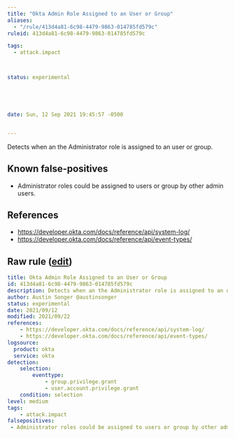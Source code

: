 ```yaml
---
title: "Okta Admin Role Assigned to an User or Group"
aliases:
  - "/rule/413d4a81-6c98-4479-9863-014785fd579c"
ruleid: 413d4a81-6c98-4479-9863-014785fd579c

tags:
  - attack.impact



status: experimental





date: Sun, 12 Sep 2021 19:45:57 -0500


---
```


Detects when an the Administrator role is assigned to an user or group.

<!--more-->


## Known false-positives

* Administrator roles could be assigned to users or group by other admin users.



## References

* https://developer.okta.com/docs/reference/api/system-log/
* https://developer.okta.com/docs/reference/api/event-types/


## Raw rule ([edit](https://github.com/SigmaHQ/sigma/edit/master/rules/cloud/okta/okta_admin_role_assigned_to_user_or_group.yml))
```yaml
title: Okta Admin Role Assigned to an User or Group
id: 413d4a81-6c98-4479-9863-014785fd579c
description: Detects when an the Administrator role is assigned to an user or group.
author: Austin Songer @austinsonger
status: experimental
date: 2021/09/12
modified: 2021/09/22
references:
    - https://developer.okta.com/docs/reference/api/system-log/
    - https://developer.okta.com/docs/reference/api/event-types/
logsource:
  product: okta
  service: okta
detection:
    selection:
        eventtype: 
            - group.privilege.grant
            - user.account.privilege.grant
    condition: selection
level: medium
tags:
    - attack.impact
falsepositives:
 - Administrator roles could be assigned to users or group by other admin users. 
 

```
